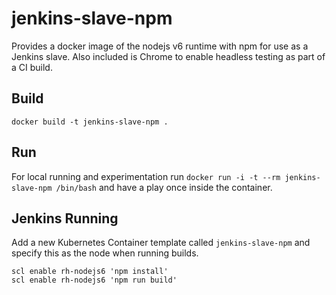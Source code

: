 # jenkins-slave-npm
Provides a docker image of the nodejs v6 runtime with npm for use as a Jenkins slave. Also included is Chrome to enable headless testing as part of a CI build.

## Build
`docker build -t jenkins-slave-npm .`

## Run
For local running and experimentation run `docker run -i -t --rm jenkins-slave-npm /bin/bash` and have a play once inside the container.

## Jenkins Running
Add a new Kubernetes Container template called `jenkins-slave-npm` and specify this as the node when running builds. 
```
scl enable rh-nodejs6 'npm install'
scl enable rh-nodejs6 'npm run build'
```
